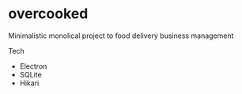 # overcooked

Minimalistic monolical project to food delivery business management

Tech

- Electron
- SQLite
- Hikari
